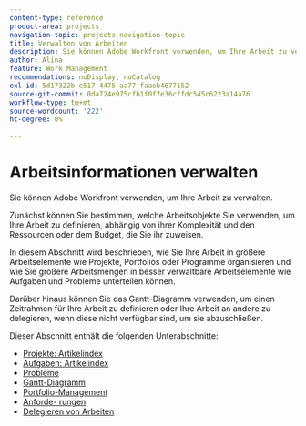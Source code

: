 ```yaml
---
content-type: reference
product-area: projects
navigation-topic: projects-navigation-topic
title: Verwalten von Arbeiten
description: Sie können Adobe Workfront verwenden, um Ihre Arbeit zu verwalten. Zunächst können Sie bestimmen, welche Arbeitsobjekte Sie verwenden, um Ihre Arbeit zu definieren, abhängig von ihrer Komplexität und den Ressourcen oder dem Budget, die Sie ihr zuweisen. In diesem Abschnitt wird beschrieben, wie Sie Ihre Arbeit in größere Arbeitselemente wie Projekte, Portfolios oder Programme organisieren und wie Sie größere Arbeitsmengen in besser verwaltbare Arbeitselemente wie Aufgaben und Probleme unterteilen können. Darüber hinaus können Sie das Gantt-Diagramm verwenden, um einen Zeitrahmen für Ihre Arbeit zu definieren oder Ihre Arbeit an andere zu delegieren, wenn diese nicht verfügbar sind, um sie abzuschließen.
author: Alina
feature: Work Management
recommendations: noDisplay, noCatalog
exl-id: 5d17322b-e517-4475-aa77-faaeb4677152
source-git-commit: 0da724e975cfb1f0f7e36cffdc545c6223a14a76
workflow-type: tm+mt
source-wordcount: '222'
ht-degree: 0%

---
```


# Arbeitsinformationen verwalten

Sie können Adobe Workfront verwenden, um Ihre Arbeit zu verwalten.

Zunächst können Sie bestimmen, welche Arbeitsobjekte Sie verwenden, um Ihre Arbeit zu definieren, abhängig von ihrer Komplexität und den Ressourcen oder dem Budget, die Sie ihr zuweisen.

In diesem Abschnitt wird beschrieben, wie Sie Ihre Arbeit in größere Arbeitselemente wie Projekte, Portfolios oder Programme organisieren und wie Sie größere Arbeitsmengen in besser verwaltbare Arbeitselemente wie Aufgaben und Probleme unterteilen können.

Darüber hinaus können Sie das Gantt-Diagramm verwenden, um einen Zeitrahmen für Ihre Arbeit zu definieren oder Ihre Arbeit an andere zu delegieren, wenn diese nicht verfügbar sind, um sie abzuschließen.

Dieser Abschnitt enthält die folgenden Unterabschnitte:

* [Projekte: Artikelindex](../manage-work/projects/projects-overview.md)
* [Aufgaben: Artikelindex](../manage-work/tasks/tasks-overview.md)
* [Probleme](../manage-work/issues/issues-overview.md)
* [Gantt-Diagramm](../manage-work/gantt-chart/the-gantt-chart.md)
* [Portfolio-Management](../manage-work/portfolios/portfolio-management-overview.md)
* [Anforde- rungen](../manage-work/requests/requests-overview.md)
* [Delegieren von Arbeiten](../manage-work/delegate-work/delegate-work.md)
